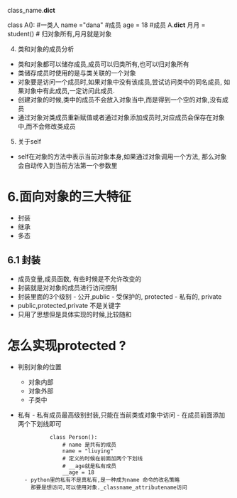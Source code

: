 class_name.__dict__

class A():       #一类人
    name ="dana" #成员
    age = 18     #成员
A.__dict__
月月 = student() # 归对象所有,月月就是对象

4. 类和对象的成员分析
- 类和对象都可以储存成员,成员可以归类所有,也可以归对象所有
- 类储存成员时使用的是与类关联的一个对象
- 对象要是访问一个成员时,如果对象中没有该成员,尝试访问类中的同名成员,
  如果对象中有此成员,一定访问此成员.
- 创建对象的时候,类中的成员不会放入对象当中,而是得到一个空的对象,没有成员
- 通过对象对类成员重新赋值或者通过对象添加成员时,对应成员会保存在对象中,而不会修改类成员

5. 关于self
- self在对象的方法中表示当前对象本身,如果通过对象调用一个方法,
  那么对象会自动传入到当前方法第一个参数里
# 6.面向对象的三大特征
- 封装
- 继承
- 多态

## 6.1 封装
- 成员变量,成员函数, 有些时候是不允许改变的
- 封装就是对对象的成员进行访问控制
- 封装里面的3个级别
        - 公开,public
        - 受保护的, protected
        - 私有的, private
- public,protected,private 不是关键字
- 只用了思想但是具体实现的时候,比较随和

# 怎么实现protected ?
- 判别对象的位置
    - 对象内部
    - 对象外部
    - 子类中
- 私有
        - 私有成员最高级别封装,只能在当前类或对象中访问
        - 在成员前面添加两个下划线即可
            
                class Person():
                    # name 是共有的成员
                    name = "liuying"
                    # 定义的时候在前面加两个下划线
                    # __age就是私有成员
                    __age = 18
        - python里的私有不是真私有,是一种成为name 命令的改名策略
          那要是想访问,可以使用对象._classname_attributename访问           
        